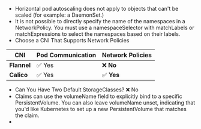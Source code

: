 - Horizontal pod autoscaling does not apply to objects that can't be scaled (for example: a DaemonSet.)
- It is not possible to directly specify the name of the namespaces in a NetworkPolicy. You must use a namespaceSelector with matchLabels or matchExpressions to select the namespaces based on their labels.
- Choose a CNI That Supports Network Policies

| CNI         | Pod Communication | Network Policies |
| ----------- | ----------------- | ---------------- |
| **Flannel** | ✅ Yes             | ❌ **No**         |
| **Calico**  | ✅ Yes             | ✅ **Yes**        |

- Can You Have Two Default StorageClasses? ❌ No
- Claims can use the volumeName field to explicitly bind to a specific PersistentVolume. You can also leave volumeName unset, indicating that you'd like Kubernetes to set up a new PersistentVolume that matches the claim.
- 

